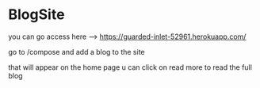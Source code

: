 # BlogSite

you can go access here --> https://guarded-inlet-52961.herokuapp.com/


go to /compose 
and add a blog to the site 

that will appear on the home page u can click on read more to read the full blog
